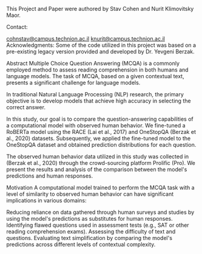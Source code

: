 This Project and Paper were authored by Stav Cohen and Nurit Klimovitsky Maor.

Contact:

cohnstav@campus.technion.ac.il
knurit@campus.technion.ac.il
Acknowledgments:
Some of the code utilized in this project was based on a pre-existing legacy version provided and developed by Dr. Yevgeni Berzak.

Abstract
Multiple Choice Question Answering (MCQA) is a commonly employed method to assess reading comprehension in both humans and language models. The task of MCQA, based on a given contextual text, presents a significant challenge for language models.

In traditional Natural Language Processing (NLP) research, the primary objective is to develop models that achieve high accuracy in selecting the correct answer.

In this study, our goal is to compare the question-answering capabilities of a computational model with observed human behavior. We fine-tuned a RoBERTa model using the RACE (Lai et al., 2017) and OneStopQA (Berzak et al., 2020) datasets. Subsequently, we applied the fine-tuned model to the OneStopQA dataset and obtained prediction distributions for each question.

The observed human behavior data utilized in this study was collected in (Berzak et al., 2020) through the crowd-sourcing platform Prolific (Pro). We present the results and analysis of the comparison between the model's predictions and human responses.

Motivation
A computational model trained to perform the MCQA task with a level of similarity to observed human behavior can have significant implications in various domains:

Reducing reliance on data gathered through human surveys and studies by using the model's predictions as substitutes for human responses.
Identifying flawed questions used in assessment tests (e.g., SAT or other reading comprehension exams).
Assessing the difficulty of text and questions.
Evaluating text simplification by comparing the model's predictions across different levels of contextual complexity.




